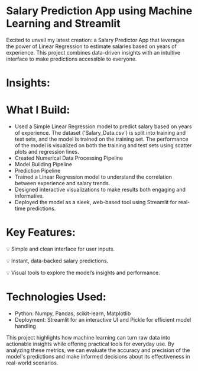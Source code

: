 # Salary Prediction App using Machine Learning and Streamlit

Excited to unveil my latest creation: a Salary Predictor App that leverages the power of Linear Regression to estimate salaries based on years of experience. This project combines data-driven insights with an intuitive interface to make predictions accessible to everyone.

  # Insights:

  # What I Build:

  - Used a Simple Linear Regression model to predict salary based on years of experience. The dataset ('Salary_Data.csv') is split into training and test sets, and the model is trained on the training set. The 
    performance of the model is visualized on both the training and test sets using scatter plots and regression lines.
  - Created Numerical Data Processing Pipeline
  - Model Building Pipeline
  - Prediction Pipeline
  - Trained a Linear Regression model to understand the correlation between experience and salary trends.
  - Designed interactive visualizations to make results both engaging and informative.
  - Deployed the model as a sleek, web-based tool using Streamlit for real-time predictions.

  # Key Features:

 💡 Simple and clean interface for user inputs.
 
 💡 Instant, data-backed salary predictions.
 
 💡 Visual tools to explore the model’s insights and performance.

  # Technologies Used:
  - Python: Numpy, Pandas, scikit-learn, Matplotlib
  - Deployment: Streamlit for an interactive UI and Pickle for efficient model handling

This project highlights how machine learning can turn raw data into actionable insights while offering practical tools for everyday use. By analyzing these metrics, we can evaluate the accuracy and precision of the model's predictions and make informed decisions about its effectiveness in real-world scenarios.
